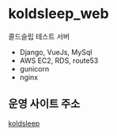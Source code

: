 # koldsleep_web
콜드슬립 테스트 서버      

* Django, VueJs, MySql
* AWS EC2, RDS, route53      
* gunicorn
* nginx


## 운영 사이트 주소
[koldsleep](http://www.koldsleep.com/)
